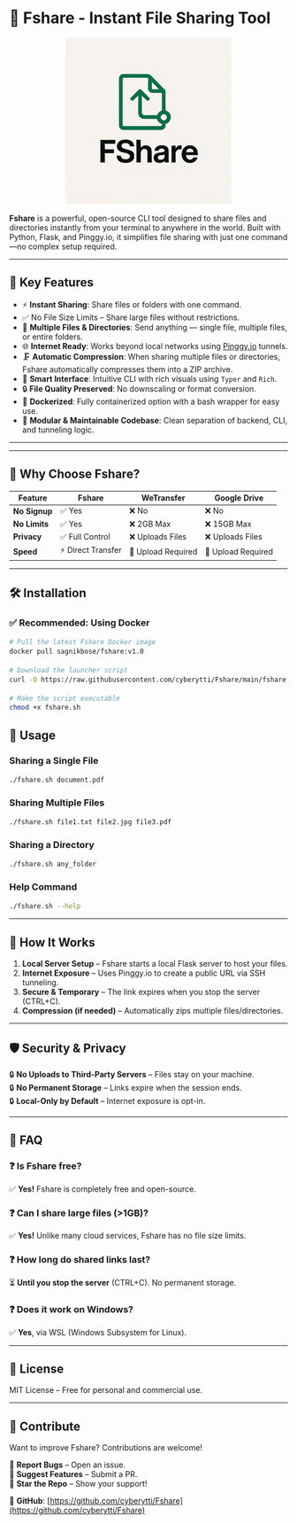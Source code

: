 # 🚀 Fshare - Instant File Sharing Tool  

<p align="center">
  <img src="logo/fshare_logo.png" alt="LLM MCQ Evaluator Logo" width="300" height="300"/>
</p>

**Fshare** is a powerful, open-source CLI tool designed to share files and directories instantly from your terminal to anywhere in the world. Built with Python, Flask, and Pinggy.io, it simplifies file sharing with just one command—no complex setup required.  

---

## 🚀 Key Features

- ⚡ **Instant Sharing**: Share files or folders with one command.
- ✅ No File Size Limits – Share large files without restrictions.
- 📁 **Multiple Files & Directories**: Send anything — single file, multiple files, or entire folders.
- 🌐 **Internet Ready**: Works beyond local networks using [Pinggy.io](https://pinggy.io) tunnels.
- 🗜️ **Automatic Compression**: When sharing multiple files or directories, Fshare automatically compresses them into a ZIP archive.
- 🧠 **Smart Interface**: Intuitive CLI with rich visuals using `Typer` and `Rich`.
- 🔒 **File Quality Preserved**: No downscaling or format conversion.
- 🐳 **Dockerized**: Fully containerized option with a bash wrapper for easy use.
- 🧩 **Modular & Maintainable Codebase**: Clean separation of backend, CLI, and tunneling logic.

---

---

## 🎯 **Why Choose Fshare?**  

| Feature        | Fshare | WeTransfer | Google Drive |  
|---------------|--------|------------|-------------|  
| **No Signup**  | ✅ Yes | ❌ No      | ❌ No        |  
| **No Limits**  | ✅ Yes | ❌ 2GB Max | ❌ 15GB Max  |  
| **Privacy**    | ✅ Full Control | ❌ Uploads Files | ❌ Uploads Files |  
| **Speed**      | ⚡ Direct Transfer | 🐢 Upload Required | 🐢 Upload Required |  



---

## 🛠 **Installation**

### ✅ **Recommended: Using Docker**

```bash
# Pull the latest Fshare Docker image
docker pull sagnikbose/fshare:v1.0

# Download the launcher script
curl -O https://raw.githubusercontent.com/cyberytti/Fshare/main/fshare.sh

# Make the script executable
chmod +x fshare.sh
```


## 🚦 **Usage**  

### **Sharing a Single File**  
```bash
./fshare.sh document.pdf  
```  

### **Sharing Multiple Files**  
```bash
./fshare.sh file1.txt file2.jpg file3.pdf  
```  

### **Sharing a Directory**  
```bash
./fshare.sh any_folder
```  

### **Help Command**  
```bash
./fshare.sh --help  
```  

---

## 📌 **How It Works**  

1. **Local Server Setup** – Fshare starts a local Flask server to host your files.  
2. **Internet Exposure** – Uses Pinggy.io to create a public URL via SSH tunneling.  
3. **Secure & Temporary** – The link expires when you stop the server (CTRL+C).  
4. **Compression (if needed)** – Automatically zips multiple files/directories.  

---

## 🛡 **Security & Privacy**  

🔒 **No Uploads to Third-Party Servers** – Files stay on your machine.  
🔒 **No Permanent Storage** – Links expire when the session ends.  
🔒 **Local-Only by Default** – Internet exposure is opt-in.  

---

## 🤔 **FAQ**  

### ❓ **Is Fshare free?**  
✅ **Yes!** Fshare is completely free and open-source.  

### ❓ **Can I share large files (>1GB)?**  
✅ **Yes!** Unlike many cloud services, Fshare has no file size limits.  

### ❓ **How long do shared links last?**  
⏳ **Until you stop the server** (CTRL+C). No permanent storage.  

### ❓ **Does it work on Windows?**  
✅ **Yes**, via WSL (Windows Subsystem for Linux).  

---

## 📜 **License**  
MIT License – Free for personal and commercial use.  

---

## 🚀 **Contribute**  
Want to improve Fshare? Contributions are welcome!  

🔹 **Report Bugs** – Open an issue.  
🔹 **Suggest Features** – Submit a PR.  
🔹 **Star the Repo** – Show your support!  

📌 **GitHub**: [https://github.com/cyberytti/Fshare](https://github.com/cyberytti/Fshare)



